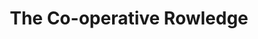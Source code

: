 ---
title: "The Co-operative Rowledge"
url: /farnham/the-co-operative-rowledge/
shop: supermarket
---